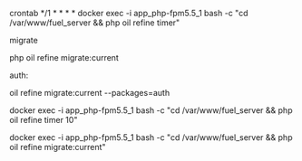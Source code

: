 crontab
*/1 * * * * docker exec -i app_php-fpm5.5_1 bash -c "cd /var/www/fuel_server && php oil refine timer"


migrate

php oil refine migrate:current

auth:

oil refine migrate:current --packages=auth


docker exec -i app_php-fpm5.5_1 bash -c "cd /var/www/fuel_server && php oil refine timer 10"

docker exec -i app_php-fpm5.5_1 bash -c "cd /var/www/fuel_server && php oil refine migrate:current"

